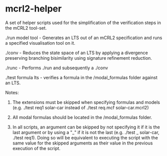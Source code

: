 # mcrl2-helper
A set of helper scripts used for the simplification of the verification steps in the mCRL2 tool-set.

./run model tool - Generates an LTS out of an mCRL2 specification and runs a specified visualisation tool on it.

./conv - Reduces the state space of an LTS by applying a divergence preserving branching bisimilarity using 
signature refinement reduction.

./runc - Performs ./run and subsequently a ./conv

./test formula lts - verifies a formula in the /modal_formulas folder against an LTS.

Notes:
1. The extensions must be skipped when specifying formulas and models (e.g. ./test req1 solar-car instead of ./test req.mcf solar-car.mcrl2)

2. All modal formulas should be located in the /modal_formulas folder.

3. In all scripts, an argument can be skipped by not specifying it if it is the last argument or by using a "_" if it is not the last (e.g. ./test _ solar-car, ./test req1).
Doing so will be equivalent to executing the script with the same value for the skipped arguments as their value in the previous execution of the script.
